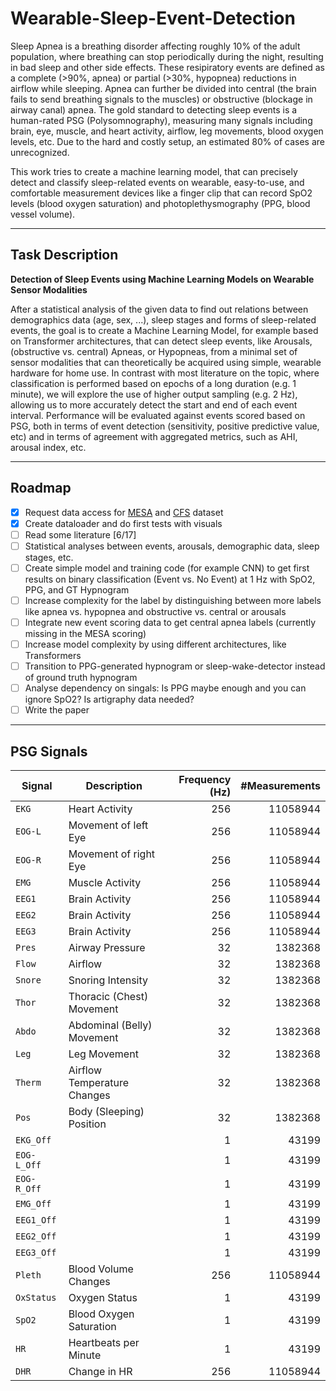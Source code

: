 # Wearable-Sleep-Event-Detection
Sleep Apnea is a breathing disorder affecting roughly 10% of the adult population, where breathing can stop periodically during the night, resulting in bad sleep and other side effects.
These resipiratory events are defined as a complete (>90%, apnea) or partial (>30%, hypopnea) reductions in airflow while sleeping.
Apnea can further be divided into central (the brain fails to send breathing signals to the muscles) or obstructive (blockage in airway canal) apnea.
The gold standard to detecting sleep events is a human-rated PSG (Polysomnography), measuring many signals including brain, eye, muscle, and heart activity, airflow, leg movements, blood oxygen levels, etc.
Due to the hard and costly setup, an estimated 80% of cases are unrecognized.

This work tries to create a machine learning model, that can precisely detect and classify sleep-related events on wearable, easy-to-use, and comfortable measurement devices like a finger clip that can record SpO2 levels (blood oxygen saturation) and photoplethysmography (PPG, blood vessel volume).

---

## Task Description

**Detection of Sleep Events using Machine Learning Models on Wearable Sensor Modalities**

After a statistical analysis of the given data to find out relations between demographics data (age, sex, ...), sleep stages and forms of sleep-related events, the goal is to create a Machine Learning Model, for example based on Transformer architectures, that can detect sleep events, like Arousals, (obstructive vs. central) Apneas, or Hypopneas, from a minimal set of sensor modalities that can theoretically be acquired using simple, wearable hardware for home use.
In contrast with most literature on the topic, where classification is performed based on epochs of a long duration (e.g. 1 minute), we will explore the use of higher output sampling (e.g. 2 Hz), allowing us to more accurately detect the start and end of each event interval. Performance will be evaluated against events scored based on PSG, both in terms of event detection (sensitivity, positive predictive value, etc) and in terms of agreement with aggregated metrics, such as AHI, arousal index, etc.

---

## Roadmap

- [X] Request data access for [MESA](https://sleepdata.org/datasets/mesa) and [CFS](https://sleepdata.org/datasets/cfs) dataset
- [X] Create dataloader and do first tests with visuals
- [ ] Read some literature [6/17]
- [ ] Statistical analyses between events, arousals, demographic data, sleep stages, etc.
- [ ] Create simple model and training code (for example CNN) to get first results on binary classification (Event vs. No Event) at 1 Hz with SpO2, PPG, and GT Hypnogram
- [ ] Increase complexity for the label by distinguishing between more labels like apnea vs. hypopnea and obstructive vs. central or arousals
- [ ] Integrate new event scoring data to get central apnea labels (currently missing in the MESA scoring)
- [ ] Increase model complexity by using different architectures, like Transformers
- [ ] Transition to PPG-generated hypnogram or sleep-wake-detector instead of ground truth hypnogram
- [ ] Analyse dependency on singals: Is PPG maybe enough and you can ignore SpO2? Is artigraphy data needed?
- [ ] Write the paper

---

## PSG Signals

Signal | Description | Frequency (Hz) | #Measurements
--- | --- | --: | --:
`EKG`       | Heart Activity |  256 | 11058944
`EOG-L`     | Movement of left Eye |  256 | 11058944
`EOG-R`     | Movement of right Eye |  256 | 11058944
`EMG`       | Muscle Activity |  256 | 11058944
`EEG1`      | Brain Activity |  256 | 11058944
`EEG2`      | Brain Activity |  256 | 11058944
`EEG3`      | Brain Activity |  256 | 11058944
`Pres`      | Airway Pressure |   32 |  1382368
`Flow`      | Airflow |   32 |  1382368
`Snore`     | Snoring Intensity |   32 |  1382368
`Thor`      | Thoracic (Chest) Movement |   32 |  1382368
`Abdo`      | Abdominal (Belly) Movement |   32 |  1382368
`Leg`       | Leg Movement |   32 |  1382368
`Therm`     | Airflow Temperature Changes |   32 |  1382368
`Pos`       | Body (Sleeping) Position |   32 |  1382368
`EKG_Off`   |  |    1 |    43199
`EOG-L_Off` |  |    1 |    43199
`EOG-R_Off` |  |    1 |    43199
`EMG_Off`   |  |    1 |    43199
`EEG1_Off`  |  |    1 |    43199
`EEG2_Off`  |  |    1 |    43199
`EEG3_Off`  |  |    1 |    43199
`Pleth`     | Blood Volume Changes |  256 | 11058944
`OxStatus`  | Oxygen Status |    1 |    43199
`SpO2`      | Blood Oxygen Saturation |    1 |    43199
`HR`        | Heartbeats per Minute |    1 |    43199
`DHR`       | Change in HR |  256 | 11058944
